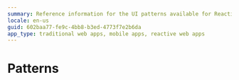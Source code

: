 ```yaml
---
summary: Reference information for the UI patterns available for Reactive Web Apps and Mobile Apps.
locale: en-us
guid: 602baa77-fe9c-4bb8-b3ed-4773f7e2b6da
app_type: traditional web apps, mobile apps, reactive web apps
---
```


# Patterns
